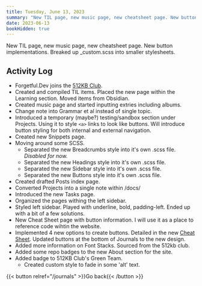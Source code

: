 ```yaml
---
title: Tuesday, June 13, 2023
summary: "New TIL page, new music page, new cheatsheet page. New button implementations. Breaked up custom.scss into smaller stylesheets."
date: 2023-06-13
bookHidden: true
---
```


New TIL page, new music page, new cheatsheet page. New button implementations. Breaked up _custom.scss into smaller stylesheets.

## Activity Log

- Forgetful.Dev joins the [512KB Club](https://512kb.club/).
- Created and compiled TIL items. Placed the new page within the Learning section. Moved items from Obsidian.
- Created music page and started inputting extries including albums.
- Change note into Grammar et al instead of single topic.
- Introduced a temporary (maybe?) testing/sandbox section under Projects. Using it to style `<a>` links to look like buttons. Will introduce button styling for both internal and external navigation.
- Created new Snippets page.
- Moving around some SCSS.
  - Separated the new Breadcrumbs style into it's own .scss file. *Disabled for now.*
  - Separated the new Headings style into it's own .scss file.
  - Separated the new Sidebar style into it's own .scss file.
  - Separated the new Buttons style into it's own .scss file.
- Created drafted Posts index page.
- Converted Projects into a single note within /docs/
- Introduced the new Tasks page.
- Organized the pages withing the left sidebar.
- Styled left sidebar. Played with underline, bold, padding-left. Ended up with a bit of a few solutions.
- New Cheat Sheet page with button information. I will use it as a place to reference code wihtin the website.
- Implemented 4 new options to create buttons. Detailed in the new [Cheat Sheet](/docs/cheatsheet/). Updated buttons at the bottom of Journals to the new design.
- Added more information on Font Stacks. Sourced from the 512kb club.
- Added some repo badges to the new About section for the site.
- Added badge to 512KB Club's Green Team.
  - Created custom style to fade in some 'alt' text.

{{< button relref="/journals" >}}Go back{{< /button >}}